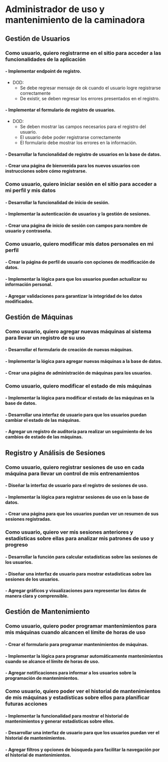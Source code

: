 # Administrador de uso y mantenimiento de la caminadora

## Gestión de Usuarios
### Como usuario, quiero registrarme en el sitio para acceder a las funcionalidades de la aplicación

#### - Implementar endpoint de registro.
- DOD: 
    - Se debe regresar mensaje de ok cuando el usuario logre registrarse correctamente
    - De existir, se deben regresar los errores presentados en el registro.

#### - Implementar el formulario de registro de usuarios.
- DOD: 
    - Se deben mostrar las campos necesarios para el registro del usuario.
    - El usuario debe poder registrarse correctamente
    - El formulario debe mostrar los errores en la información.
#### - Desarrollar la funcionalidad de registro de usuarios en la base de datos.
#### - Crear una página de bienvenida para los nuevos usuarios con instrucciones sobre cómo registrarse.

### Como usuario, quiero iniciar sesión en el sitio para acceder a mi perfil y mis datos
#### - Desarrollar la funcionalidad de inicio de sesión.
#### - Implementar la autenticación de usuarios y la gestión de sesiones.
#### - Crear una página de inicio de sesión con campos para nombre de usuario y contraseña.

### Como usuario, quiero modificar mis datos personales en mi perfil
#### - Crear la página de perfil de usuario con opciones de modificación de datos.
#### - Implementar la lógica para que los usuarios puedan actualizar su información personal.
#### - Agregar validaciones para garantizar la integridad de los datos modificados.

## Gestión de Máquinas
### Como usuario, quiero agregar nuevas máquinas al sistema para llevar un registro de su uso
#### - Desarrollar el formulario de creación de nuevas máquinas.
#### - Implementar la lógica para agregar nuevas máquinas a la base de datos.
#### - Crear una página de administración de máquinas para los usuarios.

### Como usuario, quiero modificar el estado de mis máquinas
#### - Implementar la lógica para modificar el estado de las máquinas en la base de datos.
#### - Desarrollar una interfaz de usuario para que los usuarios puedan cambiar el estado de las máquinas.
#### - Agregar un registro de auditoría para realizar un seguimiento de los cambios de estado de las máquinas.

## Registro y Análisis de Sesiones
### Como usuario, quiero registrar sesiones de uso en cada máquina para llevar un control de mis entrenamientos
#### - Diseñar la interfaz de usuario para el registro de sesiones de uso.
#### - Implementar la lógica para registrar sesiones de uso en la base de datos.
#### - Crear una página para que los usuarios puedan ver un resumen de sus sesiones registradas.

### Como usuario, quiero ver mis sesiones anteriores y estadísticas sobre ellas para analizar mis patrones de uso y progreso
#### - Desarrollar la función para calcular estadísticas sobre las sesiones de los usuarios.
#### - Diseñar una interfaz de usuario para mostrar estadísticas sobre las sesiones de los usuarios.
#### - Agregar gráficos y visualizaciones para representar los datos de manera clara y comprensible.

## Gestión de Mantenimiento
### Como usuario, quiero poder programar mantenimientos para mis máquinas cuando alcancen el límite de horas de uso
#### - Crear el formulario para programar mantenimientos de máquinas.
#### - Implementar la lógica para programar automáticamente mantenimientos cuando se alcance el límite de horas de uso.
#### - Agregar notificaciones para informar a los usuarios sobre la programación de mantenimientos.

### Como usuario, quiero poder ver el historial de mantenimientos de mis máquinas y estadísticas sobre ellos para planificar futuras acciones
#### - Implementar la funcionalidad para mostrar el historial de mantenimientos y generar estadísticas sobre ellos.
#### - Desarrollar una interfaz de usuario para que los usuarios puedan ver el historial de mantenimientos.
#### - Agregar filtros y opciones de búsqueda para facilitar la navegación por el historial de mantenimientos.